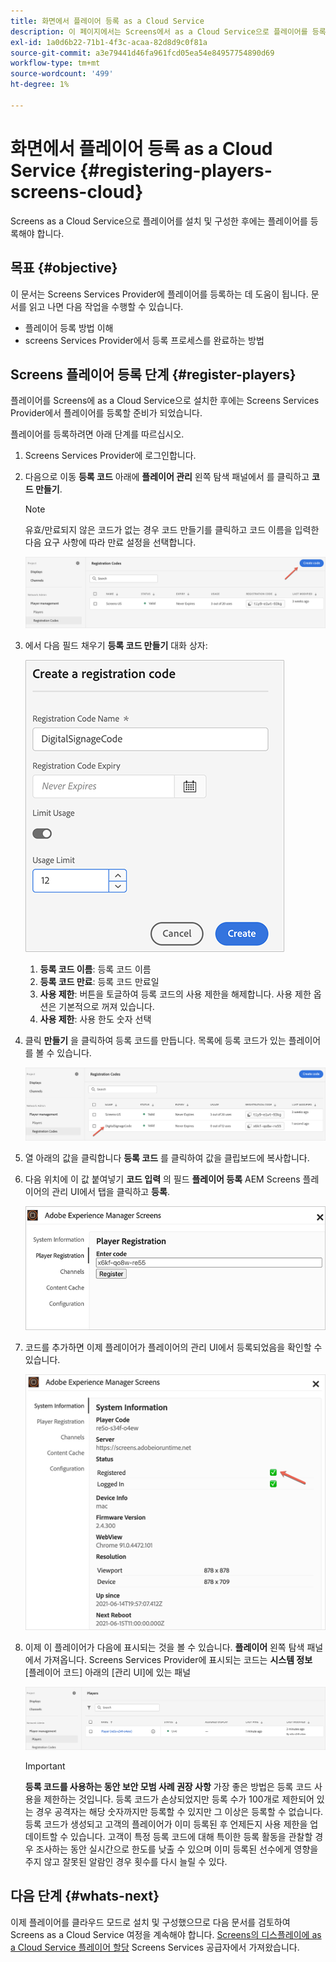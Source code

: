 ```yaml
---
title: 화면에서 플레이어 등록 as a Cloud Service
description: 이 페이지에서는 Screens에서 as a Cloud Service으로 플레이어를 등록하는 방법에 대해 설명합니다.
exl-id: 1a0d6b22-71b1-4f3c-acaa-82d8d9c0f81a
source-git-commit: a3e79441d46fa961fcd05ea54e84957754890d69
workflow-type: tm+mt
source-wordcount: '499'
ht-degree: 1%

---
```


# 화면에서 플레이어 등록 as a Cloud Service {#registering-players-screens-cloud}

Screens as a Cloud Service으로 플레이어를 설치 및 구성한 후에는 플레이어를 등록해야 합니다.

## 목표 {#objective}

이 문서는 Screens Services Provider에 플레이어를 등록하는 데 도움이 됩니다. 문서를 읽고 나면 다음 작업을 수행할 수 있습니다.

* 플레이어 등록 방법 이해
* screens Services Provider에서 등록 프로세스를 완료하는 방법

## Screens 플레이어 등록 단계 {#register-players}

플레이어를 Screens에 as a Cloud Service으로 설치한 후에는 Screens Services Provider에서 플레이어를 등록할 준비가 되었습니다.

플레이어를 등록하려면 아래 단계를 따르십시오.

1. Screens Services Provider에 로그인합니다.

1. 다음으로 이동 **등록 코드** 아래에 **플레이어 관리** 왼쪽 탐색 패널에서 를 클릭하고 **코드 만들기**.

   >[!NOTE]
   >유효/만료되지 않은 코드가 없는 경우 코드 만들기를 클릭하고 코드 이름을 입력한 다음 요구 사항에 따라 만료 설정을 선택합니다.

   ![이미지](/help/screens-cloud/assets/player/register-player1.png)

1. 에서 다음 필드 채우기 **등록 코드 만들기** 대화 상자:

   ![이미지](/help/screens-cloud/assets/player/register-player2.png)

   1. **등록 코드 이름**: 등록 코드 이름
   1. **등록 코드 만료**: 등록 코드 만료일
   1. **사용 제한**: 버튼을 토글하여 등록 코드의 사용 제한을 해제합니다. 사용 제한 옵션은 기본적으로 꺼져 있습니다.
   1. **사용 제한**: 사용 한도 숫자 선택

1. 클릭 **만들기** 을 클릭하여 등록 코드를 만듭니다. 목록에 등록 코드가 있는 플레이어를 볼 수 있습니다.

   ![이미지](/help/screens-cloud/assets/player/register-player3.png)

1. 열 아래의 값을 클릭합니다 **등록 코드**  를 클릭하여 값을 클립보드에 복사합니다.

1. 다음 위치에 이 값 붙여넣기 **코드 입력** 의 필드 **플레이어 등록** AEM Screens 플레이어의 관리 UI에서 탭을 클릭하고 **등록**.

   ![이미지](/help/screens-cloud/assets/player/register-player4.png)


1. 코드를 추가하면 이제 플레이어가 플레이어의 관리 UI에서 등록되었음을 확인할 수 있습니다.

   ![이미지](/help/screens-cloud/assets/player/register-player5.png)

1. 이제 이 플레이어가 다음에 표시되는 것을 볼 수 있습니다. **플레이어** 왼쪽 탐색 패널에서 가져옵니다. Screens Services Provider에 표시되는 코드는 **시스템 정보** [플레이어 코드] 아래의 [관리 UI]에 있는 패널

   ![이미지](/help/screens-cloud/assets/player/register-player6.png)

   >[!IMPORTANT]
   >**등록 코드를 사용하는 동안 보안 모범 사례 권장 사항**
   >가장 좋은 방법은 등록 코드 사용을 제한하는 것입니다. 등록 코드가 손상되었지만 등록 수가 100개로 제한되어 있는 경우 공격자는 해당 숫자까지만 등록할 수 있지만 그 이상은 등록할 수 없습니다. 등록 코드가 생성되고 고객의 플레이어가 이미 등록된 후 언제든지 사용 제한을 업데이트할 수 있습니다. 고객이 특정 등록 코드에 대해 특이한 등록 활동을 관찰할 경우 조사하는 동안 실시간으로 한도를 낮출 수 있으며 이미 등록된 선수에게 영향을 주지 않고 잘못된 알람인 경우 횟수를 다시 늘릴 수 있다.


## 다음 단계 {#whats-next}

이제 플레이어를 클라우드 모드로 설치 및 구성했으므로 다음 문서를 검토하여 Screens as a Cloud Service 여정을 계속해야 합니다. [Screens의 디스플레이에 as a Cloud Service 플레이어 할당](/help/screens-cloud/managing-players-registration/assigning-player-display.md) Screens Services 공급자에서 가져왔습니다.
